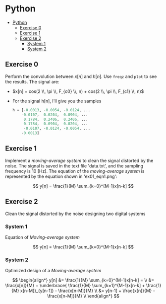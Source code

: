 # Python

- [Python](#python)
  - [Exercise 0](#exercise-0)
  - [Exercise 1](#exercise-1)
  - [Exercise 2](#exercise-2)
    - [System 1](#system-1)
    - [System 2](#system-2)

## Exercise 0

Perform the convolution between $x[n]$ and $h[n]$. Use `freqz` and `plot` to see the results. The signal are:

- $x[n] = cos(2 \\, \pi \\, F_{c0} \\, n) + cos(2 \\, \pi \\, F_{c1} \\, n)$
- For the signal h[n], I'll give you the samples

    ```python
    h = [-0.0013, -0.0054, -0.0124, ...
        -0.0107,  0.0204,  0.0904, ...
         0.1784,  0.2406,  0.2406, ...
         0.1784,  0.0904,  0.0204, ...
         -0.0107, -0.0124, -0.0054, ...
        -0.0013]
    ```

## Exercise 1

Implement a _moving-average system_ to clean the signal
distorted by the noise. The signal is saved in the text file 'data.txt',
and the sampling frequency is 10 [Hz].
The equation of the _moving-average system_ is represented by the equation shown in 'ex01_eqn1.png':

$$
y[n] = \frac{1}{M} \sum_{k=0}^{M-1}x[n-k]
$$

## Exercise 2

Clean the signal distorted by the noise designing two digital systems

### System 1

Equation of _Moving-average system_  

$$
y[n] = \frac{1}{M} \sum_{k=0}^{M-1}x[n-k]
$$

### System 2

Optimized design of a _Moving-average system_  

$$
\begin{align*}
y[n] &= \frac{1}{M} \sum_{k=0}^{M-1}x[n-k] = \\
     &= \frac{x[n]}{M} +
        \underbrace{ \frac{1}{M} \sum_{k=1}^{M-1}x[n-k] + \frac{1}{M} x[n-M]}_{y[n-1]} -
        \frac{x[n-M]}{M} \\
&= y[n-1] + \frac{x[n]}{M} - \frac{x[n-M]}{M} \\
\end{align*}
$$
